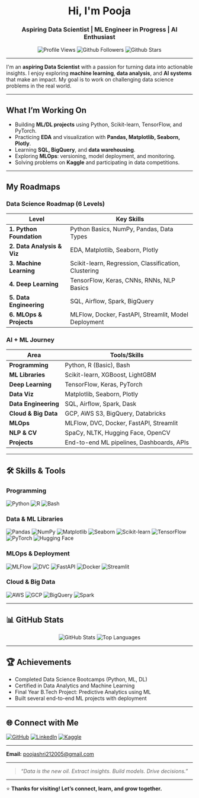 <h1 align="center">Hi, I'm Pooja</h1>
<h3 align="center">Aspiring Data Scientist | ML Engineer in Progress | AI Enthusiast</h3>

<p align="center">
  <img src="https://komarev.com/ghpvc/?username=Pooja-Pj205&color=blueviolet&style=flat-square" alt="Profile Views" />
  <img src="https://img.shields.io/github/followers/Pooja-Pj205?style=social" alt="Github Followers" />
  <img src="https://img.shields.io/github/stars/Pooja-Pj205?style=social" alt="Github Stars" />
</p>

---

I'm an **aspiring Data Scientist** with a passion for turning data into actionable insights. I enjoy exploring **machine learning**, **data analysis**, and **AI systems** that make an impact. My goal is to work on challenging data science problems in the real world.

---

## What I’m Working On

- Building **ML/DL projects** using Python, Scikit-learn, TensorFlow, and PyTorch.
- Practicing **EDA** and visualization with **Pandas, Matplotlib, Seaborn, Plotly**.
- Learning **SQL, BigQuery**, and **data warehousing**.
- Exploring **MLOps**: versioning, model deployment, and monitoring.
- Solving problems on **Kaggle** and participating in data competitions.

---

## My Roadmaps

### Data Science Roadmap (6 Levels)

| Level | Key Skills |
|-------|------------|
| **1. Python Foundation** | Python Basics, NumPy, Pandas, Data Types |
| **2. Data Analysis & Viz** | EDA, Matplotlib, Seaborn, Plotly |
| **3. Machine Learning** | Scikit-learn, Regression, Classification, Clustering |
| **4. Deep Learning** | TensorFlow, Keras, CNNs, RNNs, NLP Basics |
| **5. Data Engineering** | SQL, Airflow, Spark, BigQuery |
| **6. MLOps & Projects** | MLFlow, Docker, FastAPI, Streamlit, Model Deployment |


### AI + ML Journey

| Area | Tools/Skills |
|------|--------------|
| **Programming** | Python, R (Basic), Bash |
| **ML Libraries** | Scikit-learn, XGBoost, LightGBM |
| **Deep Learning** | TensorFlow, Keras, PyTorch |
| **Data Viz** | Matplotlib, Seaborn, Plotly |
| **Data Engineering** | SQL, Airflow, Spark, Dask |
| **Cloud & Big Data** | GCP, AWS S3, BigQuery, Databricks |
| **MLOps** | MLFlow, DVC, Docker, FastAPI, Streamlit |
| **NLP & CV** | SpaCy, NLTK, Hugging Face, OpenCV |
| **Projects** | End-to-end ML pipelines, Dashboards, APIs |

---

## 🛠️ Skills & Tools

### Programming
![Python](https://img.shields.io/badge/Python-%2314354C?style=for-the-badge&logo=python&logoColor=yellow)
![R](https://img.shields.io/badge/R-%23276DC3.svg?style=for-the-badge&logo=r&logoColor=white)
![Bash](https://img.shields.io/badge/Bash-%23121011.svg?style=for-the-badge&logo=gnu-bash&logoColor=white)

### Data & ML Libraries
![Pandas](https://img.shields.io/badge/Pandas-%23150458.svg?style=for-the-badge&logo=pandas&logoColor=white)
![NumPy](https://img.shields.io/badge/NumPy-%23013243.svg?style=for-the-badge&logo=numpy&logoColor=white)
![Matplotlib](https://img.shields.io/badge/Matplotlib-%23007396.svg?style=for-the-badge&logo=matplotlib&logoColor=white)
![Seaborn](https://img.shields.io/badge/Seaborn-%230080AA.svg?style=for-the-badge&logo=python&logoColor=white)
![Scikit-learn](https://img.shields.io/badge/scikit--learn-%23F7931E.svg?style=for-the-badge&logo=scikit-learn&logoColor=white)
![TensorFlow](https://img.shields.io/badge/TensorFlow-%23FF6F00.svg?style=for-the-badge&logo=tensorflow&logoColor=white)
![PyTorch](https://img.shields.io/badge/PyTorch-%23EE4C2C.svg?style=for-the-badge&logo=pytorch&logoColor=white)
![Hugging Face](https://img.shields.io/badge/HuggingFace-%23FFCD00.svg?style=for-the-badge&logo=huggingface&logoColor=black)

### MLOps & Deployment
![MLFlow](https://img.shields.io/badge/MLFlow-%23000000.svg?style=for-the-badge&logo=mlflow&logoColor=white)
![DVC](https://img.shields.io/badge/DVC-%2300C7B7.svg?style=for-the-badge&logo=dataversioncontrol&logoColor=white)
![FastAPI](https://img.shields.io/badge/FastAPI-%2300C7B7.svg?style=for-the-badge&logo=fastapi&logoColor=white)
![Docker](https://img.shields.io/badge/Docker-%230db7ed.svg?style=for-the-badge&logo=docker&logoColor=white)
![Streamlit](https://img.shields.io/badge/Streamlit-%23FF4B4B.svg?style=for-the-badge&logo=streamlit&logoColor=white)

### Cloud & Big Data
![AWS](https://img.shields.io/badge/AWS-%23FF9900.svg?style=for-the-badge&logo=amazon-aws&logoColor=white)
![GCP](https://img.shields.io/badge/GCP-%234285F4.svg?style=for-the-badge&logo=google-cloud&logoColor=white)
![BigQuery](https://img.shields.io/badge/BigQuery-%23007ACC.svg?style=for-the-badge&logo=googlecloud&logoColor=white)
![Spark](https://img.shields.io/badge/Apache_Spark-%23E25A1C.svg?style=for-the-badge&logo=apachespark&logoColor=white)

---

## 📊 GitHub Stats

<p align="center">
  <img src="https://github-readme-stats.vercel.app/api?username=Pooja-Pj205&show_icons=true&theme=radical" alt="GitHub Stats" />
  <img src="https://github-readme-stats.vercel.app/api/top-langs/?username=Pooja-Pj205&layout=compact&theme=radical" alt="Top Languages" />
</p>

---

## 🏆 Achievements

- Completed Data Science Bootcamps (Python, ML, DL)
- Certified in Data Analytics and Machine Learning
- Final Year B.Tech Project: Predictive Analytics using ML
- Built several end-to-end ML projects with deployment

---

## 🌐 Connect with Me

[![GitHub](https://img.shields.io/badge/GitHub-%2312100E.svg?style=for-the-badge&logo=github&logoColor=white)](https://github.com/Pooja-Pj205)
[![LinkedIn](https://img.shields.io/badge/LinkedIn-%230077B5.svg?style=for-the-badge&logo=linkedin&logoColor=white)](linkedin.com/in/pooja-shri-r-4b050a274)
[![Kaggle](https://img.shields.io/badge/Kaggle-%2312100E.svg?style=for-the-badge&logo=kaggle&logoColor=white)](https://www.kaggle.com/yourkaggle)

---

**Email:** poojashri212005@gmail.com  

---

> _“Data is the new oil. Extract insights. Build models. Drive decisions.”_

---

⭐ **Thanks for visiting! Let’s connect, learn, and grow together.**
